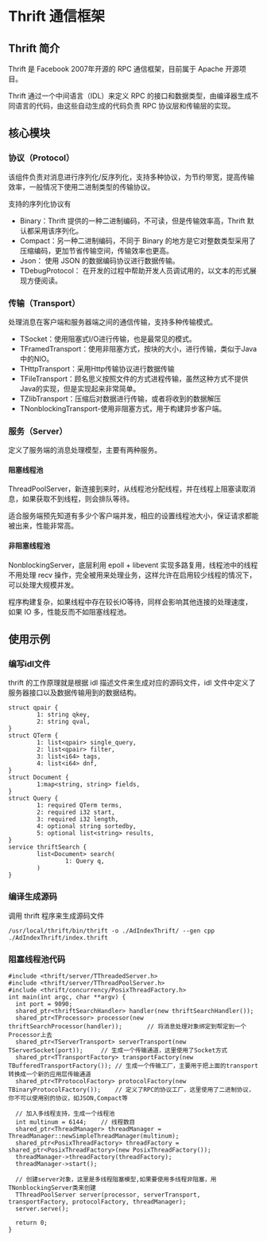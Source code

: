 # Thrift 通信框架

## Thrift 简介
Thrift 是 Facebook 2007年开源的 RPC 通信框架，目前属于 Apache 开源项目。

Thrift 通过一个中间语言（IDL）来定义 RPC 的接口和数据类型，由编译器生成不同语言的代码，由这些自动生成的代码负责 RPC 协议层和传输层的实现。

## 核心模块
### 协议（Protocol）
该组件负责对消息进行序列化/反序列化，支持多种协议，为节约带宽，提高传输效率，一般情况下使用二进制类型的传输协议。

支持的序列化协议有
- Binary：Thrift 提供的一种二进制编码，不可读，但是传输效率高，Thrift 默认都采用该序列化。
- Compact：另一种二进制编码，不同于 Binary 的地方是它对整数类型采用了压缩编码，更加节省传输空间，传输效率也更高。
- Json： 使用 JSON 的数据编码协议进行数据传输。 
- TDebugProtocol： 在开发的过程中帮助开发人员调试用的，以文本的形式展现方便阅读。

### 传输（Transport）
处理消息在客户端和服务器端之间的通信传输，支持多种传输模式。
- TSocket：使用阻塞式I/O进行传输，也是最常见的模式。 
- TFramedTransport：使用非阻塞方式，按块的大小，进行传输，类似于Java中的NIO。  
- THttpTransport：采用Http传输协议进行数据传输              
- TFileTransport：顾名思义按照文件的方式进程传输，虽然这种方式不提供Java的实现，但是实现起来非常简单。 
- TZlibTransport：压缩后对数据进行传输，或者将收到的数据解压
- TNonblockingTransport-使用非阻塞方式，用于构建异步客户端。

### 服务（Server）
定义了服务端的消息处理模型，主要有两种服务。

#### 阻塞线程池
ThreadPoolServer，新连接到来时，从线程池分配线程，并在线程上阻塞读取消息，如果获取不到线程，则会排队等待。

适合服务端预先知道有多少个客户端并发，相应的设置线程池大小，保证请求都能被出来，性能非常高。

#### 非阻塞线程池
NonblockingServer，底层利用 epoll + libevent 实现多路复用，线程池中的线程不用处理 recv 操作，完全被用来处理业务，这样允许在启用较少线程的情况下，可以处理大规模并发。

程序构建复杂，如果线程中存在较长IO等待，同样会影响其他连接的处理速度，如果 IO 多，性能反而不如阻塞线程池。

## 使用示例
### 编写idl文件
thrift 的工作原理就是根据 idl 描述文件来生成对应的源码文件，idl 文件中定义了服务器接口以及数据传输用到的数据结构。
```
struct qpair {
        1: string qkey,
        2: string qval,
}
struct QTerm {
        1: list<qpair> single_query,
        2: list<qpair> filter,
        3: list<i64> tags,
        4: list<i64> dnf,
}
struct Document {
        1:map<string, string> fields,
}
struct Query {
        1: required QTerm terms,
        2: required i32 start,
        3: required i32 length,
        4: optional string sortedby,
        5: optional list<string> results,
}
service thriftSearch {
        list<Document> search(
                1: Query q,
        )
}
```

### 编译生成源码
调用 thrift 程序来生成源码文件
```
/usr/local/thrift/bin/thrift -o ./AdIndexThrift/ --gen cpp ./AdIndexThrift/index.thrift
```

### 阻塞线程池代码
```
#include <thrift/server/TThreadedServer.h>
#include <thrift/server/TThreadPoolServer.h>
#include <thrift/concurrency/PosixThreadFactory.h>
int main(int argc, char **argv) {
  int port = 9090;
  shared_ptr<thriftSearchHandler> handler(new thriftSearchHandler());
  shared_ptr<TProcessor> processor(new thriftSearchProcessor(handler));       // 将消息处理对象绑定到帮定到一个Processor上去
  shared_ptr<TServerTransport> serverTransport(new TServerSocket(port));     // 生成一个传输通道，这里使用了Socket方式
  shared_ptr<TTransportFactory> transportFactory(new TBufferedTransportFactory()); // 生成一个传输工厂，主要用于把上面的transport转换成一个新的应用层传输通道
  shared_ptr<TProtocolFactory> protocolFactory(new TBinaryProtocolFactory());    // 定义了RPC的协议工厂，这里使用了二进制协议，你不可以使用别的协议，如JSON,Compact等

  // 加入多线程支持，生成一个线程池
  int multinum = 6144;    // 线程数目
  shared_ptr<ThreadManager> threadManager = ThreadManager::newSimpleThreadManager(multinum);
  shared_ptr<PosixThreadFactory> threadFactory = shared_ptr<PosixThreadFactory>(new PosixThreadFactory());
  threadManager->threadFactory(threadFactory);
  threadManager->start();

  // 创建server对象，这里是多线程阻塞模型,如果要使用多线程非阻塞，用TNonblockingServer类来创建
  TThreadPoolServer server(processor, serverTransport, transportFactory, protocolFactory, threadManager);
  server.serve();
  
  return 0;
}
```
